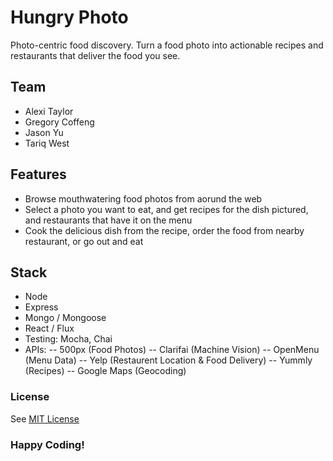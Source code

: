 # Hungry Photo

Photo-centric food discovery. Turn a food photo into actionable recipes and restaurants that deliver the food you see.

## Team

- Alexi Taylor
- Gregory Coffeng
- Jason Yu
- Tariq West

## Features

- Browse mouthwatering food photos from aorund the web
- Select a photo you want to eat, and get recipes for the dish pictured, and restaurants that have it on the menu
- Cook the delicious dish from the recipe, order the food from nearby restaurant, or go out and eat

## Stack
- Node
- Express
- Mongo / Mongoose
- React / Flux
- Testing: Mocha, Chai
- APIs: 
-- 500px (Food Photos)
-- Clarifai (Machine Vision)
-- OpenMenu (Menu Data)
-- Yelp (Restaurent Location & Food Delivery)
-- Yummly (Recipes)
-- Google Maps (Geocoding)

### License

See [MIT License](https://opensource.org/licenses/MIT)

### Happy Coding!
